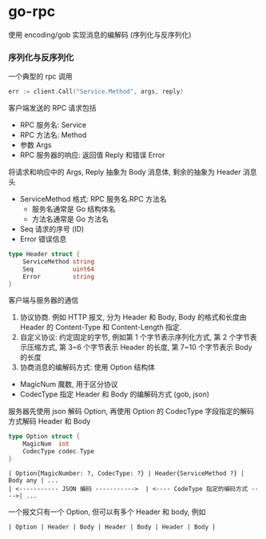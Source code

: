 # go-rpc

使用 encoding/gob 实现消息的编解码 (序列化与反序列化)

### 序列化与反序列化

一个典型的 rpc 调用

```go
err := client.Call("Service.Method", args, reply)
```

客户端发送的 RPC 请求包括

- RPC 服务名: Service
- RPC 方法名: Method
- 参数 Args
- RPC 服务器的响应: 返回值 Reply 和错误 Error

将请求和响应中的 Args, Reply 抽象为 Body 消息体, 剩余的抽象为 Header 消息头

- ServiceMethod 格式: RPC 服务名.RPC 方法名 
  - 服务名通常是 Go 结构体名 
  - 方法名通常是 Go 方法名
- Seq 请求的序号 (ID)
- Error 错误信息

```go
type Header struct {
	ServiceMethod string
	Seq           uint64
	Error         string
}
```

客户端与服务器的通信

1. 协议协商. 例如 HTTP 报文, 分为 Header 和 Body, Body 的格式和长度由 Header 的 Content-Type 和 Content-Length 指定.
2. 自定义协议: 约定固定的字节, 例如第 1 个字节表示序列化方式, 第 2 个字节表示压缩方式, 第 3~6 个字节表示 Header 的长度, 第 7~10 个字节表示 Body 的长度
3. 协商消息的编解码方式: 使用 Option 结构体

- MagicNum 魔数, 用于区分协议
- CodecType 指定 Header 和 Body 的编解码方式 (gob, json)

服务器先使用 json 解码 Option, 再使用 Option 的 CodecType 字段指定的解码方式解码 Header 和 Body

```go
type Option struct {
	MagicNum  int
	CodecType codec.Type
}
```

```text
| Option{MagicNumber: ?, CodecType: ?} | Header{ServiceMethod ?} | Body any | ...
| <----------- JSON 编码 ----------->  | <---- CodeType 指定的编码方式 ---->| ...
```

一个报文只有一个 Option, 但可以有多个 Header 和 body, 例如

```text
| Option | Header | Body | Header | Body | Header | Body |
```

